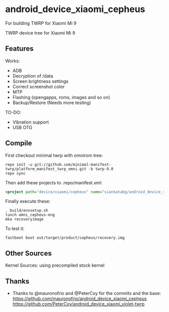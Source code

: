 # android_device_xiaomi_cepheus
For building TWRP for Xiaomi Mi 9

TWRP device tree for Xiaomi Mi 9

## Features

Works:

- ADB
- Decryption of /data
- Screen brightness settings
- Correct screenshot color
- MTP
- Flashing (opengapps, roms, images and so on)
- Backup/Restore (Needs more testing)


TO-DO:

- Vibration support
- USB OTG

## Compile

First checkout minimal twrp with omnirom tree:

```
repo init -u git://github.com/minimal-manifest-twrp/platform_manifest_twrp_omni.git -b twrp-9.0
repo sync
```

Then add these projects to .repo/manifest.xml:

```xml
<project path="device/xiaomi/cepheus" name="siankatabg/android_device_xiaomi_cepheus-twrp" remote="github" revision="android-9.0" />
```

Finally execute these:

```
. build/envsetup.sh
lunch omni_cepheus-eng
mka recoveryimage
```

To test it:

```
fastboot boot out/target/product/cepheus/recovery.img
```

## Other Sources

Kernel Sources: using precompiled stock kernel

## Thanks

- Thanks to @mauronofrio and @PeterCxy for the commits and the base: 
https://github.com/mauronofrio/android_device_xiaomi_cepheus
https://github.com/PeterCxy/android_device_xiaomi_violet-twrp
